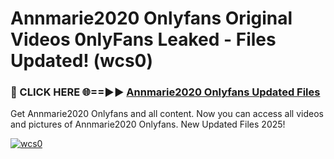 # Annmarie2020 Onlyfans Original Videos 0nlyFans Leaked - Files Updated! (wcs0)

<h3>🔴 CLICK HERE 🌐==►► <a href="https://tinyurl.com/ehrbuxhb" rel="nofollow">Annmarie2020 Onlyfans Updated Files</a></h3>

Get Annmarie2020 Onlyfans and all content. Now you can access all videos and pictures of Annmarie2020 Onlyfans. New Updated Files 2025!

[![wcs0](https://i.imgur.com/lVYEuWS.gif)](https://tinyurl.com/ehrbuxhb)
